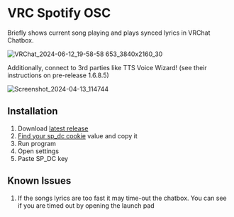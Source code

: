 # VRC Spotify OSC

Briefly shows current song playing and plays synced lyrics in VRChat Chatbox.

![VRChat_2024-06-12_19-58-58 653_3840x2160_30](https://github.com/BigAtomikku/VRC-Spotify-OSC/assets/51969732/d1a2b873-9154-4a92-8755-1746c58a23c6)

Additionally, connect to 3rd parties like TTS Voice Wizard! (see their instructions on pre-release 1.6.8.5)

![Screenshot_2024-04-13_114744](https://github.com/BigAtomikku/VRC-Spotify-OSC/assets/51969732/1cbd8c0f-fb3a-4698-aa34-6f6cd32d96e7)

## Installation

1) Download [latest release](https://github.com/BigAtomikku/VRC-Spotify-OSC/releases/latest/download/VRC-Spotify-OSC.zip)
2) [Find your sp_dc cookie](https://github.com/akashrchandran/syrics/wiki/Finding-sp_dc) value and copy it
3) Run program
4) Open settings
5) Paste SP_DC key

## Known Issues

1) If the songs lyrics are too fast it may time-out the chatbox. You can see if you are timed out by opening the launch pad
